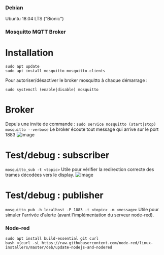 ### Debian
Ubuntu 18.04 LTS ("Bionic")</br>

### Mosquitto MQTT Broker
# Installation
```
sudo apt update
sudo apt install mosquitto mosquitto-clients
```
Pour autoriser/désactiver le broker mosquitto à chaque démarrage :
```
sudo systemctl (enable|disable) mosquitto
```
# Broker
Depuis une invite de commande :
`
sudo service mosquitto (start|stop)
mosquitto --verbose
`
Le broker écoute tout message qui arrive sur le port 1883
![image](https://user-images.githubusercontent.com/92402906/145909476-255130fd-8a60-49ff-90b9-9c56cf0c27c1.png)
# Test/debug : subscriber
`
mosquitto_sub -t <topic>
`
Utile pour vérifier la redirection correcte des trames décodées vers le display.
![image](https://user-images.githubusercontent.com/92402906/145909582-9008eafe-5ee4-4a29-b871-891bf18a2abe.png)
# Test/debug : publisher
`
mosquitto_pub -h localhost -P 1883 -t <topic> -m <message>
`
Utile pour simuler l'arrivée d'alerte (avant l'implémentation du serveur node-red).

### Node-red
```
sudo apt install build-essential git curl
bash <(curl -sL https://raw.githubusercontent.com/node-red/linux-installers/master/deb/update-nodejs-and-nodered
```
